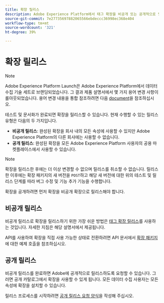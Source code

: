 ```yaml
---
title: 확장 릴리스
description: Adobe Experience Platform에서 태그 확장을 비공개 또는 공개적으로 릴리스하는 방법을 알아봅니다.
source-git-commit: 7e27735697882065566ebdeccc36998ec368e404
workflow-type: tm+mt
source-wordcount: '321'
ht-degree: 39%

---
```


# 확장 릴리스

>[!NOTE]
>
>Adobe Experience Platform Launch은 Adobe Experience Platform에서 데이터 수집 기술 세트로 브랜딩되었습니다. 그 결과 제품 설명서에서 몇 가지 용어 변경 사항이 롤아웃되었습니다. 용어 변경 내용을 통합 참조하려면 다음 [document](../../term-updates.md)을 참조하십시오.

테스트 및 문서화가 완료되면 확장을 릴리스할 수 있습니다. 현재 수행할 수 있는 릴리스 유형은 다음의 두 가지입니다.

- **비공개 릴리스**: 완성된 확장을 회사 내의 모든 속성에 사용할 수 있지만 Adobe Experience Platform의 다른 회사에는 사용할 수 없습니다.
- **공개 릴리스**: 완성된 확장을 모든 Adobe Experience Platform 사용자의 공용 마켓플레이스에서 사용할 수 있습니다.

>[!NOTE]
>
>확장을 릴리스한 후에는 더 이상 변경할 수 없으며 릴리스를 취소할 수 없습니다.  릴리스한 이후에는 확장 패키지의 새 버전을 `POST`하고 해당 새 버전에 대한 위의 테스트 및 릴리스 단계를 따라 버그 수정 및 기능 추가 기능을 수행합니다.

확장을 공개하려면 먼저 확장을 비공개 확장으로 릴리스해야 합니다.

## 비공개 릴리스

비공개 릴리스로 확장을 릴리스하기 위한 가장 쉬운 방법은 [태그 확장 릴리스](https://www.npmjs.com/package/@adobe/reactor-releaser)를 사용하는 것입니다. 자세한 지침은 해당 설명서에서 제공됩니다.

API를 사용하여 확장을 직접 사용 가능한 상태로 전환하려면 API 문서에서 [확장 패키지](https://developer.adobelaunch.com/api/reference/1.0/extension_packages/release_private/)에 대한 예제 호출을 참조하십시오.

## 공개 릴리스

비공개 릴리스를 완료하면 Adobe에 공개적으로 릴리스하도록 요청할 수 있습니다.  그러면 공개 카탈로그에서 확장을 사용할 수 있게 됩니다. 모든 데이터 수집 사용자는 모든 속성에 확장을 설치할 수 있습니다.

릴리스 프로세스를 시작하려면 [공개 릴리스 요청 양식](https://adobe.allegiancetech.com/cgi-bin/qwebcorporate.dll?idx=7DRB5U)을 작성해 주십시오.
